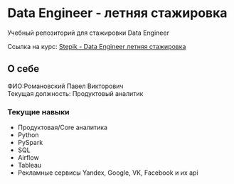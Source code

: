 # Data Engineer - летняя стажировка
Учебный репозиторий для стажировки Data Engineer

Ссылка на курс:
[Stepik - Data Engineer летняя стажировка](https://stepik.org/course/234019/promo)

## О себе

ФИО:Романовский Павел Викторович  
Текущая должность: Продуктовый аналитик  

### Текущие навыки
- Продуктовая/Core аналитика
- Python
- PySpark 
- SQL
- Airflow
- Tableau
- Рекламные сервисы Yandex, Google, VK, Facebook и их api 
